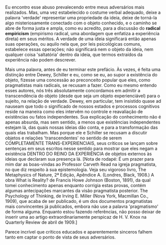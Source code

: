 Eu encontro esse abuso prevalecendo entre meus adversários mais realizados. Mas, uma vez estabelecido o costume verbal adequado, deixe a palavra 'verdade' representar uma propriedade da ideia, deixe de torná-la algo misteriosamente conectado com o objeto conhecido, e o caminho se abre de forma justa e ampla, como eu acredito, para a discussão do **radical empiricism** (empirismo radical, uma abordagem que enfatiza a experiência direta) em seus méritos. A verdade de uma ideia significará então apenas suas operações, ou aquilo nela que, por leis psicológicas comuns, estabelece essas operações; não significará nem o objeto da ideia, nem qualquer coisa 'saltatória' dentro da ideia, que termos extraídos da experiência não podem descrever.

Mais uma palavra, antes de eu terminar este prefácio. Às vezes, é feita uma distinção entre Dewey, Schiller e eu, como se eu, ao supor a existência do objeto, fizesse uma concessão ao preconceito popular que eles, como pragmatistas mais radicais, se recusam a fazer. Como eu mesmo entendo esses autores, nós três absolutamente concordamos em admitir a transcendência do objeto (desde que seja um objeto experienciável) para o sujeito, na relação de verdade. Dewey, em particular, tem insistido quase ad nauseam que todo o significado de nossos estados e processos cognitivos reside na maneira como eles intervêm no controle e reavaliação de existências ou fatos independentes. Sua explicação do conhecimento não é apenas absurda, mas sem sentido, a menos que existências independentes estejam lá, das quais nossas ideias dão conta, e para a transformação das quais elas trabalham. Mas porque ele e Schiller se recusam a discutir objetos e relações 'transcendentes' no sentido de serem COMPLETAMENTE TRANS-EXPERIENCIAIS, seus críticos se lançam sobre sentenças em seus escritos nesse sentido para mostrar que eles negam a existência DENTRO DO REINO DA EXPERIÊNCIA de objetos externos às ideias que declaram sua presença lá. [Nota de rodapé: É um prazer para mim dar as boas-vindas ao Professor Carveth Read na igreja pragmatista, no que diz respeito à sua epistemologia. Veja seu vigoroso livro, The Metaphysics of Nature, 2ª Edição, Apêndice A. (Londres, Black, 1908.) A obra What is Reality? de Francis Howe Johnson (Boston, 1891), da qual tomei conhecimento apenas enquanto corrigia estas provas, contém algumas antecipações marcantes da visão pragmatista posterior. The Psychology of Thinking, de Irving E. Miller (Nova York, Macmillan Co., 1909), que acaba de ser publicado, é um dos documentos pragmatistas mais convincentes já publicados, embora não use a palavra 'pragmatismo' de forma alguma. Enquanto estou fazendo referências, não posso deixar de inserir uma ao artigo extraordinariamente perspicaz de H. V. Knox na Quarterly Review de abril de 1909.]

Parece incrível que críticos educados e aparentemente sinceros falhem tanto em captar o ponto de vista de seus adversários.